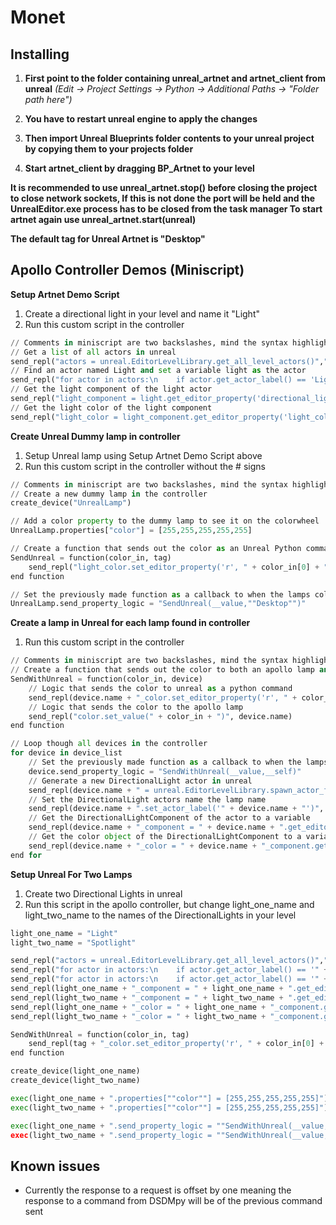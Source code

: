 # Monet

## Installing

1. **First point to the folder containing unreal_artnet and artnet_client from unreal** *(Edit -> Project Settings -> Python -> Additional Paths -> "Folder path here")*
2. **You have to restart unreal engine to apply the changes**

3. **Then import Unreal Blueprints folder contents to your unreal project by copying them to your projects folder**

4. **Start artnet_client by dragging BP_Artnet to your level**

**It is recommended to use unreal_artnet.stop() before closing the project to close network sockets, 
If this is not done the port will be held and the UnrealEditor.exe process has to be closed from the task manager
To start artnet again use unreal_artnet.start(unreal)**

**The default tag for Unreal Artnet is "Desktop"**




## Apollo Controller Demos (Miniscript)

**Setup Artnet Demo Script**
1. Create a directional light in your level and name it "Light"
2. Run this custom script in the controller

```python
// Comments in miniscript are two backslashes, mind the syntax highlighting
// Get a list of all actors in unreal
send_repl("actors = unreal.EditorLevelLibrary.get_all_level_actors()","Desktop")
// Find an actor named Light and set a variable light as the actor
send_repl("for actor in actors:\n    if actor.get_actor_label() == 'Light':\n        light = actor","Desktop")
// Get the light component of the light actor
send_repl("light_component = light.get_editor_property('directional_light_component')","Desktop")
// Get the light color of the light component
send_repl("light_color = light_component.get_editor_property('light_color')","Desktop")
```

**Create Unreal Dummy lamp in controller**
1. Setup Unreal lamp using Setup Artnet Demo Script above
2. Run this custom script in the controller without the # signs

```python
// Comments in miniscript are two backslashes, mind the syntax highlighting
// Create a new dummy lamp in the controller
create_device("UnrealLamp")

// Add a color property to the dummy lamp to see it on the colorwheel
UnrealLamp.properties["color"] = [255,255,255,255,255]

// Create a function that sends out the color as an Unreal Python command
SendUnreal = function(color_in, tag)
    send_repl("light_color.set_editor_property('r', " + color_in[0] + "); light_color.set_editor_property('g', " + color_in[1] + "); light_color.set_editor_property('b', " + color_in[2] + ")", tag)
end function

// Set the previously made function as a callback to when the lamps color has changed
UnrealLamp.send_property_logic = "SendUnreal(__value,""Desktop"")"
```

**Create a lamp in Unreal for each lamp found in controller**
1. Run this custom script in the controller

```python
// Comments in miniscript are two backslashes, mind the syntax highlighting
// Create a function that sends out the color to both an apollo lamp and an unreal lamp
SendWithUnreal = function(color_in, device)
    // Logic that sends the color to unreal as a python command
    send_repl(device.name + "_color.set_editor_property('r', " + color_in[0] + "); " + device.name + "_color.set_editor_property('g', " + color_in[1] + "); " + device.name + "_color.set_editor_property('b', " + color_in[2] + ")", "Desktop")
    // Logic that sends the color to the apollo lamp
    send_repl("color.set_value(" + color_in + ")", device.name)
end function

// Loop though all devices in the controller
for device in device_list
    // Set the previously made function as a callback to when the lamps color has changed
    device.send_property_logic = "SendWithUnreal(__value,__self)"
    // Generate a new DirectionalLight actor in unreal
    send_repl(device.name + " = unreal.EditorLevelLibrary.spawn_actor_from_class(unreal.DirectionalLight, unreal.Vector(0,0,0))", "Desktop")
    // Set the DirectionalLight actors name the lamp name
    send_repl(device.name + ".set_actor_label('" + device.name + "')", "Desktop")
    // Get the DirectionalLightComponent of the actor to a variable
    send_repl(device.name + "_component = " + device.name + ".get_editor_property('directional_light_component')","Desktop")
    // Get the color object of the DirectionalLightComponent to a variable
    send_repl(device.name + "_color = " + device.name + "_component.get_editor_property('light_color')","Desktop")
end for
```

**Setup Unreal For Two Lamps**
1. Create two Directional Lights in unreal
2. Run this script in the apollo controller, but change light_one_name and light_two_name to the names of the DirectionalLights in your level

```python
light_one_name = "Light"
light_two_name = "Spotlight"

send_repl("actors = unreal.EditorLevelLibrary.get_all_level_actors()","Desktop")
send_repl("for actor in actors:\n    if actor.get_actor_label() == '" + light_one_name + "':\n        " + light_one_name + " = actor","Desktop")
send_repl("for actor in actors:\n    if actor.get_actor_label() == '" + light_two_name + "':\n        " + light_two_name + " = actor","Desktop")
send_repl(light_one_name + "_component = " + light_one_name + ".get_editor_property('directional_light_component')","Desktop")
send_repl(light_two_name + "_component = " + light_two_name + ".get_editor_property('directional_light_component')","Desktop")
send_repl(light_one_name + "_color = " + light_one_name + "_component.get_editor_property('light_color')","Desktop")
send_repl(light_two_name + "_color = " + light_two_name + "_component.get_editor_property('light_color')","Desktop")

SendWithUnreal = function(color_in, tag)
    send_repl(tag + "_color.set_editor_property('r', " + color_in[0] + "); " + tag + "_color.set_editor_property('g', " + color_in[1] + "); " + tag + "_color.set_editor_property('b', " + color_in[2] + ")", "Desktop")
end function

create_device(light_one_name)
create_device(light_two_name)

exec(light_one_name + ".properties[""color""] = [255,255,255,255,255]")
exec(light_two_name + ".properties[""color""] = [255,255,255,255,255]")

exec(light_one_name + ".send_property_logic = ""SendWithUnreal(__value,""""" + light_one_name + """"")"" ")
exec(light_two_name + ".send_property_logic = ""SendWithUnreal(__value,""""" + light_two_name + """"")"" ")
```

## Known issues
- Currently the response to a request is offset by one meaning the response to a command from DSDMpy will be of the previous command sent
